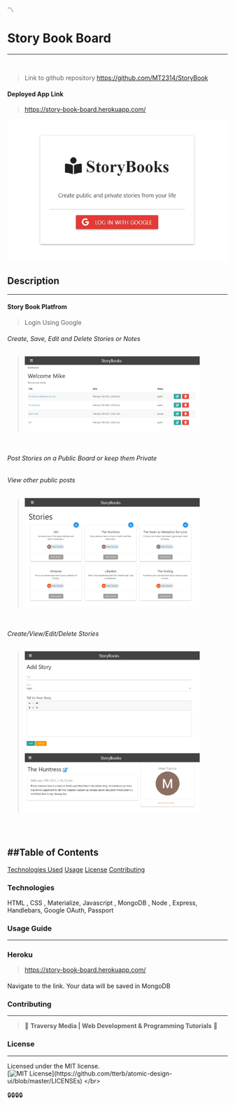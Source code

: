 :part_alternation_mark:

    
# Story Book Board
---
</br>
    
>Link to github repository https://github.com/MT2314/StoryBook
#### Deployed App Link
>https://story-book-board.herokuapp.com/
    
<img src= "/public/Images/Homepage.jpg" alt="Burger Order System Screenshot" width="600"/>
    
## Description
---
#### Story Book Platfrom 
>Login Using Google
###### Create, Save, Edit and Delete Stories or Notes
> <img src= "/public/Images/dashboard.jpg" alt="Burger Order System Screenshot" width="400"/>

</br>

###### Post Stories on a Public Board or keep them Private
###### View other public posts

> <img src= "/public/Images/PublicStories.jpg" alt="Burger Order System Screenshot" width="400"/>
</br>

###### Create/View/Edit/Delete Stories
> <img src= "/public/Images/addStory.jpg" alt="Burger Order System Screenshot" width="400"/>
> <img src= "/public/Images/viewStory.jpg" alt="Burger Order System Screenshot" width="400"/>
    
</br>
</br>

##Table of Contents
---
[Technologies Used](#technologies)
[Usage](#usage-guide)
[License](#license)
[Contributing](#contributing)


### Technologies
HTML , CSS , Materialize, Javascript , MongoDB , Node , Express, Handlebars, Google OAuth, Passport

### Usage Guide
---
### Heroku
>https://story-book-board.herokuapp.com/
#### 
Navigate to the link. Your data will be saved in MongoDB

### Contributing
---
> :school: 
**Traversy Media | Web Development & Programming Tutorials** 
:school:

### License
---
Licensed under the MIT license.
<br>
[![MIT License](https://img.shields.io/apm/l/atomic-design-ui.svg?)](https://github.com/tterb/atomic-design-ui/blob/master/LICENSEs)
</br>

:lock::lock::lock::lock:
